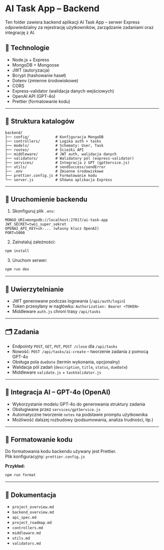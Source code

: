 # AI Task App – Backend

Ten folder zawiera backend aplikacji AI Task App – serwer Express odpowiedzialny za rejestrację użytkowników, zarządzanie zadaniami oraz integrację z AI.

## 🧰 Technologie

- Node.js + Express
- MongoDB + Mongoose
- JWT (autoryzacja)
- Bcrypt (hashowanie haseł)
- Dotenv (zmienne środowiskowe)
- CORS
- Express-validator (walidacja danych wejściowych)
- OpenAI API (GPT-4o)
- Prettier (formatowanie kodu)

---

## 📁 Struktura katalogów

```
backend/
├── config/            # Konfiguracja MongoDB
├── controllers/       # Logika auth + tasks
├── models/            # Schematy: User, Task
├── routes/            # Ścieżki API
├── middleware/        # JWT auth, walidacja danych
├── validators/        # Walidatory pól (express-validator)
├── services/          # Integracja z GPT (gptService.js)
├── utils/             # sendSuccess/sendError
├── .env               # Zmienne środowiskowe
├── prettier.config.js # Formatowanie kodu
└── server.js          # Główna aplikacja Express
```

---

## 🚀 Uruchomienie backendu

1. Skonfiguruj plik `.env`:
```
MONGO_URI=mongodb://localhost:27017/ai-task-app
JWT_SECRET=twoj_super_sekret
OPENAI_API_KEY=sk-... (własny klucz OpenAI)
PORT=5000
```

2. Zainstaluj zależności:
```bash
npm install
```

3. Uruchom serwer:
```bash
npm run dev
```

---

## 🔐 Uwierzytelnianie

- JWT generowane podczas logowania (`/api/auth/login`)
- Token przesyłany w nagłówku: `Authorization: Bearer <TOKEN>`
- Middleware `auth.js` chroni trasy `/api/tasks`

---

## 🗂️ Zadania

- Endpointy `POST`, `GET`, `PUT`, `POST /close` dla `/api/tasks`
- Nowość: `POST /api/tasks/ai-create` – tworzenie zadania z pomocą GPT-4o
- Obsługa pola `dueDate` (termin wykonania, opcjonalny)
- Walidacja pól zadań (`description`, `title`, `status`, `dueDate`)
- Middleware `validate.js` + `taskValidator.js`

---

## 🧠 Integracja AI – GPT-4o (OpenAI)

- Wykorzystanie modelu GPT-4o do generowania struktury zadania
- Obsługiwane przez `services/gptService.js`
- Automatyczne tworzenie `notes` na podstawie promptu użytkownika
- Możliwość dalszej rozbudowy (podsumowania, analiza trudności, itp.)

---

## 🎨 Formatowanie kodu

Do formatowania kodu backendu używany jest Prettier.  
Plik konfiguracyjny: `prettier.config.js`

**Przykład:**
```bash
npm run format
```

---

## 📄 Dokumentacja

- `project_overview.md`
- `backend_overview.md`
- `api_spec.md`
- `project_roadmap.md`
- `controllers.md`
- `middleware.md`
- `utils.md`
- `validators.md`
